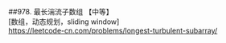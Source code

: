 ##978. 最长湍流子数组 【中等】     
[数组，动态规划，sliding window]       
https://leetcode-cn.com/problems/longest-turbulent-subarray/      



